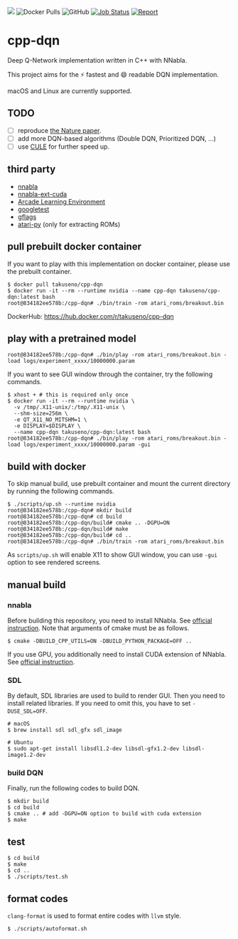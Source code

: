 ![](https://github.com/takuseno/cpp-dqn/workflows/Build%20and%20Test/badge.svg)
![Docker Pulls](https://img.shields.io/docker/pulls/takuseno/cpp-dqn)
![GitHub](https://img.shields.io/github/license/takuseno/cpp-dqn)
[![Job Status](https://inspecode.rocro.com/badges/github.com/takuseno/cpp-dqn/status?token=rveDM9KE8R9uLcH6j9ZrHgHg6jFqLVupzzsBTsEyA9o)](https://inspecode.rocro.com/jobs/github.com/takuseno/cpp-dqn/latest?completed=true)
[![Report](https://inspecode.rocro.com/badges/github.com/takuseno/cpp-dqn/report?token=rveDM9KE8R9uLcH6j9ZrHgHg6jFqLVupzzsBTsEyA9o&branch=master)](https://inspecode.rocro.com/reports/github.com/takuseno/cpp-dqn/branch/master/summary)

# cpp-dqn
Deep Q-Network implementation written in C++ with NNabla.

This project aims for the :zap: fastest and :smile: readable DQN implementation.

macOS and Linux are currently supported.

## TODO
- [ ] reproduce [the Nature paper](https://www.nature.com/articles/nature14236).
- [ ] add more DQN-based algorithms (Double DQN, Prioritized DQN, ...)
- [ ] use [CULE](https://github.com/NVlabs/cule) for further speed up.

## third party
- [nnabla](https://github.com/sony/nnabla)
- [nnabla-ext-cuda](https://github.com/sony/nnabla-ext-cuda)
- [Arcade Learning Environment](https://github.com/mgbellemare/Arcade-Learning-Environment)
- [googletest](https://github.com/google/googletest)
- [gflags](https://github.com/gflags/gflags)
- [atari-py](https://github.com/openai/atari-py) (only for extracting ROMs)

## pull prebuilt docker container
If you want to play with this implementation on docker container, please use the prebuilt container.
```
$ docker pull takuseno/cpp-dqn
$ docker run -it --rm --runtime nvidia --name cpp-dqn takuseno/cpp-dqn:latest bash
root@834182ee578b:/cpp-dqn# ./bin/train -rom atari_roms/breakout.bin
```

DockerHub: https://hub.docker.com/r/takuseno/cpp-dqn

## play with a pretrained model
```
root@834182ee578b:/cpp-dqn# ./bin/play -rom atari_roms/breakout.bin -load logs/experiment_xxxx/10000000.param
```
If you want to see GUI window through the container, try the following commands.
```
$ xhost + # this is required only once
$ docker run -it --rm --runtime nvidia \
  -v /tmp/.X11-unix/:/tmp/.X11-unix \
  --shm-size=256m \
  -e QT_X11_NO_MITSHM=1 \
  -e DISPLAY=$DISPLAY \
  --name cpp-dqn takuseno/cpp-dqn:latest bash
root@834182ee578b:/cpp-dqn# ./bin/play -rom atari_roms/breakout.bin -load logs/experiment_xxxx/10000000.param -gui
```

## build with docker
To skip manual build, use prebuilt container and mount the current directory by running the following commands.
```
$ ./scripts/up.sh --runtime nvidia
root@834182ee578b:/cpp-dqn# mkdir build
root@834182ee578b:/cpp-dqn# cd build
root@834182ee578b:/cpp-dqn/build# cmake .. -DGPU=ON
root@834182ee578b:/cpp-dqn/build# make
root@834182ee578b:/cpp-dqn/build# cd ..
root@834182ee578b:/cpp-dqn# ./bin/train -rom atari_roms/breakout.bin
```

As `scripts/up.sh` will enable X11 to show GUI window, you can use `-gui` option to see rendered screens.

## manual build
### nnabla
Before building this repository, you need to install NNabla.
See [official instruction](https://github.com/sony/nnabla/blob/master/doc/build/build_cpp_utils.md).
Note that arguments of cmake must be as follows.
```
$ cmake -DBUILD_CPP_UTILS=ON -DBUILD_PYTHON_PACKAGE=OFF ..
```

If you use GPU, you additionally need to install CUDA extension of NNabla.
See [official instruction](https://github.com/sony/nnabla-ext-cuda/blob/master/doc/build/build.md).

### SDL
By default, SDL libraries are used to build to render GUI. Then you need to install related libraries.
If you need to omit this, you have to set `-DUSE_SDL=OFF`.
```
# macOS
$ brew install sdl sdl_gfx sdl_image

# Ubuntu
$ sudo apt-get install libsdl1.2-dev libsdl-gfx1.2-dev libsdl-image1.2-dev
```

### build DQN
Finally, run the following codes to build DQN.
```
$ mkdir build
$ cd build
$ cmake .. # add -DGPU=ON option to build with cuda extension
$ make
```

## test
```
$ cd build
$ make
$ cd ..
$ ./scripts/test.sh
```

## format codes
`clang-format` is used to format entire codes with `llvm` style.
```
$ ./scripts/autoformat.sh
```
